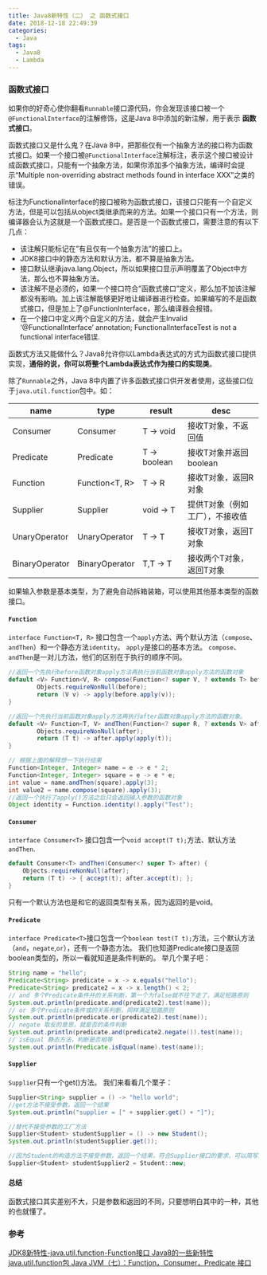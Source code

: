 ```yaml
---
title: Java8新特性（二） 之 函数式接口
date: 2018-12-18 22:49:39
categories:
  - Java
tags:
  - Java8
  - Lambda
---
```

### 函数式接口
如果你的好奇心使你翻看`Runnable`接口源代码，你会发现该接口被一个`@FunctionalInterface`的注解修饰，这是Java 8中添加的新注解，用于表示 **函数式接口**。

函数式接口又是什么鬼？在Java 8中，把那些仅有一个抽象方法的接口称为函数式接口。如果一个接口被`@FunctionalInterface`注解标注，表示这个接口被设计成函数式接口，只能有一个抽象方法，如果你添加多个抽象方法，编译时会提示“Multiple non-overriding abstract methods found in interface XXX”之类的错误。

标注为FunctionalInterface的接口被称为函数式接口，该接口只能有一个自定义方法，但是可以包括从object类继承而来的方法。如果一个接口只有一个方法，则编译器会认为这就是一个函数式接口。是否是一个函数式接口，需要注意的有以下几点：
- 该注解只能标记在”有且仅有一个抽象方法”的接口上。
- JDK8接口中的静态方法和默认方法，都不算是抽象方法。
- 接口默认继承java.lang.Object，所以如果接口显示声明覆盖了Object中方法，那么也不算抽象方法。
- 该注解不是必须的，如果一个接口符合”函数式接口”定义，那么加不加该注解都没有影响。加上该注解能够更好地让编译器进行检查。如果编写的不是函数式接口，但是加上了@FunctionInterface，那么编译器会报错。
- 在一个接口中定义两个自定义的方法，就会产生Invalid ‘@FunctionalInterface’ annotation; FunctionalInterfaceTest is not a functional interface错误.

函数式方法又能做什么？Java8允许你以Lambda表达式的方式为函数式接口提供实现，**通俗的说，你可以将整个Lambda表达式作为接口的实现类**。

除了`Runnable`之外，Java 8中内置了许多函数式接口供开发者使用，这些接口位于`java.util.function`包中。如：

name | type | result | desc
---|---|---|---
Consumer  | Consumer<T>    | T -> void    |接收T对象，不返回值
Predicate | Predicate<T>   | T -> boolean |接收T对象并返回boolean
Function  | Function<T, R> | T -> R       |接收T对象，返回R对象
Supplier  | Supplier<T>    | void -> T    |提供T对象（例如工厂），不接收值
UnaryOperator| UnaryOperator	|T -> T   |接收T对象，返回T对象
BinaryOperator| BinaryOperator  |T,T -> T |接收两个T对象，返回T对象

如果输入参数是基本类型，为了避免自动拆箱装箱，可以使用其他基本类型的函数接口。

#### `Function`
`interface Function<T, R>` 接口包含一个`apply`方法、两个默认方法（`compose`、`andThen`）和一个静态方法`identity`。
`apply`是接口的基本方法。
`compose`、`andThen`是一对儿方法，他们的区别在于执行的顺序不同。


```Java
//返回一个先执行before函数对象apply方法再执行当前函数对象apply方法的函数对象
default <V> Function<V, R> compose(Function<? super V, ? extends T> before) {
        Objects.requireNonNull(before);
        return (V v) -> apply(before.apply(v));
}
```
```Java
//返回一个先执行当前函数对象apply方法再执行after函数对象apply方法的函数对象。
default <V> Function<T, V> andThen(Function<? super R, ? extends V> after) {
        Objects.requireNonNull(after);
        return (T t) -> after.apply(apply(t));
}
```

```Java
// 根据上面的解释想一下执行结果
Function<Integer, Integer> name = e -> e * 2;
Function<Integer, Integer> square = e -> e * e;
int value = name.andThen(square).apply(3);
int value2 = name.compose(square).apply(3);
//返回一个执行了apply()方法之后只会返回输入参数的函数对象
Object identity = Function.identity().apply("Test");
```
#### `Consumer`
`interface Consumer<T>`
接口包含一个`void accept(T t);`方法、默认方法`andThen`.
```Java
default Consumer<T> andThen(Consumer<? super T> after) {
    Objects.requireNonNull(after);
    return (T t) -> { accept(t); after.accept(t); };
}
```
只有一个默认方法也是和它的返回类型有关系，因为返回的是void。
#### `Predicate`
`interface Predicate<T>`接口包含一个`boolean test(T t);`方法，三个默认方法（`and`，`negate`,`or`），还有一个静态方法。
我们也知道Predicate接口是返回boolean类型的，所以一看就知道是条件判断的。
举几个栗子吧：
```Java
String name = "hello";
Predicate<String> predicate = x -> x.equals("hello");
Predicate<String> predicate2 = x -> x.length() < 2;
// and 多个Predicate条件并的关系判断，第一个为false就不往下走了，满足短路原则
System.out.println(predicate.and(predicate2).test(name));
// or 多个Predicate条件或的关系判断，同样满足短路原则
System.out.println(predicate.or(predicate2).test(name));
// negate 取反的意思，就是否的条件判断
System.out.println(predicate.and(predicate2.negate()).test(name));
// isEqual 静态方法，判断是否相等
System.out.println(Predicate.isEqual(name).test(name));
```
#### `Supplier`
`Supplier`只有一个get()方法。
我们来看看几个栗子：
```Java
Supplier<String> supplier = () -> "hello world";
//get方法不接受参数，返回一个结果
System.out.println("supplier = [" + supplier.get() + "]");

//替代不接受参数的工厂方法
Supplier<Student> studentSupplier = () -> new Student();
System.out.println(studentSupplier.get());

//因为Student的构造方法不接受参数，返回一个结果，符合Supplier接口的要求，可以简写如下：
Supplier<Student> studentSupplier2 = Student::new;
```
#### 总结
函数式接口其实差别不大，只是参数和返回的不同，只要想明白其中的一种，其他的也就懂了。
### 参考

[JDK8新特性-java.util.function-Function接口
](https://blog.csdn.net/huo065000/article/details/78964382)
[Java8的一些新特性 java.util.function包
](https://blog.csdn.net/hxg117/article/details/77029930)
[Java JVM（七）：Function，Consumer，Predicate 接口
](https://blog.csdn.net/pzxwhc/article/details/48314039)
  
